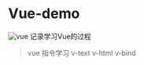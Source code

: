 # Vue-demo
![vue](https://cn.vuejs.org/images/logo.svg "vue")
记录学习Vue的过程
> vue 指令学习
>v-text  v-html v-bind 